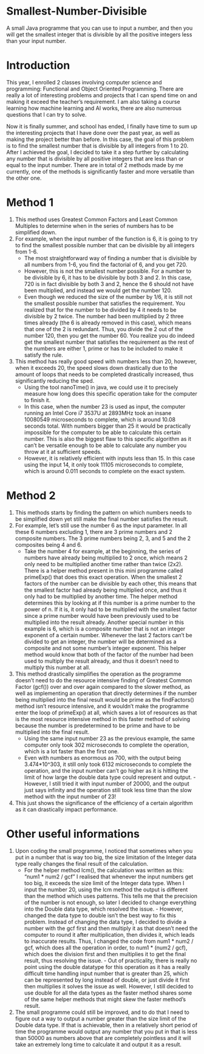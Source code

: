 # Smallest-Number-Divisible
  A small Java programme that you can use to input a number, and then you will get the smallest integer that is divisible by all the positive integers less than your input number.
# Introduction
  This year, I enrolled 2 classes involving computer science and programming: Functional and Object Oriented Programming. There are really a lot of interesting problems and projects that I can spend time on and making it exceed the teacher’s requirement. I am also taking a course learning how machine learning and AI works, there are also numerous questions that I can try to solve.
  
  Now it is finally summer, and school has ended, I finally have time to sum up the interesting projects that I have done over the past year, as well as making the project better than before. In this case, the goal of this problem is to find the smallest number that is divisible by all integers from 1 to 20. After I achieved the goal, I decided to take it a step further by calculating any number that is divisible by all positive integers that are less than or equal to the input number. There are in total of 2 methods made by me currently, one of the methods is significantly faster and more versatile than the other one. 
# Method 1
  1. This method uses Greatest Common Factors and Least Common Multiples to determine when in the series of numbers has to be simplified down.
  2. For example, when the input number of the function is 6, it is going to try to find the smallest possible number that can be divisible by all integers from 1-6.
     - The most straightforward way of finding a number that is divisible by all numbers from 1-6, you find the factorial of 6, and you get 720.
     - However, this is not the smallest number possible. For a number to be divisible by 6, it has to be divisible by both 3 and 2. In this case, 720 is in fact divisible by both 3 and 2, hence the 6 should not have been multiplied, and instead we would get the number 120.
     - Even though we reduced the size of the number by 1/6, it is still not the smallest possible number that satisfies the requirement. You realized that for the number to be divided by 4 it needs to be divisible by 2 twice. The number had been multiplied by 2 three times already (the 6 is already removed in this case), which means that one of the 2 is redundant. Thus, you divide the 2 out of the number 120, then you get the number 60. You realize you do indeed get the smallest number that satisfies the requirement as the rest of the numbers are either 1, prime or has to be included to make it satisfy the rule.
  3. This method has really good speed with numbers less than 20, however, when it exceeds 20, the speed slows down drastically due to the amount of loops that needs to be completed drastically increased, thus significantly reducing the sped. 
     - Using the tool nanoTime() in java, we could use it to precisely measure how long does this specific operation take for the computer to finish it.
     - In this case, when the number 23 is used as input, the computer running an Intel Core i7 3537U at 2893MHz took an insane 10080549 microseconds to complete, which is around 10.08 seconds total. With numbers bigger than 25 it would be practically impossible for the computer to be able to calculate this certain number. This is also the biggest flaw to this specific algorithm as it can’t be versatile enough to be able to calculate any number you throw at it at sufficient speeds.
     - However, it is relatively efficient with inputs less than 15. In this case using the input 14, it only took 11105 microseconds to complete, which is around 0.011 seconds to complete on the exact system.
# Method 2
  1. This methods starts by finding the pattern on which numbers needs to be simplified down yet still make the final number satisfies the result. 
  2. For example, let’s still use the number 6 as the input parameter. In all these 6 numbers excluding 1, there are 3 prime numbers and 2 composite numbers. The 3 prime numbers being 2, 3, and 5 and the 2 composites being 4 and 6. 
     - Take the number 4 for example, at the beginning, the series of numbers have already being multiplied to 2 once, which means 2 only need to be multiplied another time rather than twice (2x2). There is a helper method present in this mini programme called primeExp() that does this exact operation. When the smallest 2 factors of the number can be divisible by each other, this means that the smallest factor had already being multiplied once, and thus it only had to be multiplied by another time. The helper method determines this by looking at if this number is a prime number to the power of n. If it is, it only had to be multiplied with the smallest factor since a prime number would have been previously used to be multiplied into the result already. Another special number in this example is 6, which is a composite number that is not an integer exponent of a certain number. Whenever the last 2 factors can’t be divided to get an integer, the number will be determined as a composite and not some number’s integer exponent. This helper method would know that both of the factor of the number had been used to multiply the result already, and thus it doesn’t need to multiply this number at all.
  3. This method drastically simplifies the operation as the programme doesn’t need to do the resource intensive finding of Greatest Common Factor (gcf()) over and over again compared to the slower method, as well as implementing an operation that directly determines if the number being multiplied into the final result would be prime as the findFactors() method isn’t resource intensive, and it wouldn’t make the programme enter the loop of primeExp() at all, which saves a lot of resources as that is the most resource intensive method in this faster method of solving because the number is predetermined to be prime and have to be multiplied into the final result.
     - Using the same input number 23 as the previous example, the same computer only took 302 microseconds to complete the operation, which is a lot faster than the first one.
     - Even with numbers as enormous as 700, with the output being 3.474*10^303, it still only took 6132 microseconds to complete the operation, and the input number can’t go higher as it is hitting the limit of how large the double data type could represent and output.
           - However, I still tried it with input number of 20000, and the output just says infinity and the operation still took less time than the slow method with the input number of 23!
  4. This just shows the significance of the efficiency of a certain algorithm as it can drastically impact performance.
# Other useful informations
  1. Upon coding the small programme, I noticed that sometimes when you put in a number that is way too big, the size limitation of the Integer data type really changes the final result of the calculation.
     - For the helper method lcm(), the calculation was written as this: “num1 * num2 / gcf” I realised that whenever the input numbers get too big, it exceeds the size limit of the Integer data type. When I input the number 20, using the lcm method the output is different than the method which uses patterns. This tells me that the precision of the number is not enough, so later I decided to change everything into the Double data type, which resolved the issue. 
           - However, changed the data type to double isn’t the best way to fix this problem. Instead of changing the data type, I decided to divide a number with the gcf first and then multiply it as that doesn’t need the computer to round it after multiplication, then divides it, which leads to inaccurate results. Thus, I changed the code from num1 * num2 / gcf, which does all the operation in order, to num1 * (num2 / gcf), which does the division first and then multiplies it to get the final result, thus resolving the issue.
           - Out of practicality, there is really no point using the double datatype for this operation as it has a really difficult time handling input number that is greater than 25, which can be represented by long instead of double, or just divide it first then multiplies it solves the issue as well. However, I still decided to use double for all the data types as the faster method shares some of the same helper methods that might skew the faster method’s result.
  2. The small programme could still be improved, and to do that I need to figure out a way to output a number greater than the size limit of the Double data type. If that is achievable, then in a relatively short period of time the programme would output any number that you put in that is less than 50000 as numbers above that are completely pointless and it will take an extremely long time to calculate it and output it as a result.
